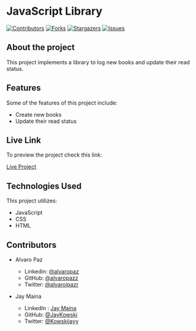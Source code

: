 # JavaScript Library

[![Contributors][contributors-shield]][contributors-url]
[![Forks][forks-shield]][forks-url]
[![Stargazers][stars-shield]][stars-url]
[![Issues][issues-shield]][issues-url]

## About the project

This project implements a library to log new books and update their read status.

## Features

Some of the features of this project include:

- Create new books
- Update their read status

## Live Link

To preview the project check this link:

[Live Project](https://rawcdn.githack.com/JayKowski/Library/6a83d3188df1a20d4f3984564796687c2f6131a9/index.html)

## Technologies Used

This project utilizes:

- JavaScript
- CSS
- HTML

<!-- 

## Testing

## Test Output

-->

## Contributors

- Alvaro Paz
  - Linkedin: [@alvaropaz](https://linkedin.com/in/alvaropaz/)
  - GitHub: [@alvaropazz](https://github.com/alvaropazz)
  - Twitter: [@alvaroipazr](https://twitter.com/alvaroipazr)

- Jay Maina
  - LinkedIn : [Jay Maina](https://www.linkedin.com/in/jay-maina/)
  - GitHub: [@JayKowski](https://github.com/JayKowski)
  - Twitter: [@Kowskijayy](https://twitter.com/Kowskijayy)
  
<!-- MARKDOWN LINKS & IMAGES -->

[contributors-shield]: https://img.shields.io/github/contributors/JayKowski/Library.svg?style=flat-square
[contributors-url]: https://github.com/JayKowski/Library/graphs/contributors
[forks-shield]: https://img.shields.io/github/forks/JayKowski/Library.svg?style=flat-square
[forks-url]: https://github.com/JayKowski/Library/network/members
[stars-shield]: https://img.shields.io/github/stars/JayKowski/Library.svg?style=flat-square
[stars-url]: https://github.com/JayKowski/Library/stargazers
[issues-shield]: https://img.shields.io/github/issues/JayKowski/Library.svg?style=flat-square
[issues-url]: https://github.com/JayKowski/Library/issues
